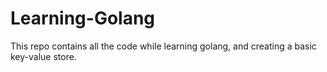 # Learning-Golang
This repo contains all the code while learning golang, and creating a basic key-value store.
